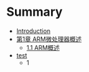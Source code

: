 # Summary

* [Introduction](README.md)
* [第1章 ARM微处理器概述](di_1_zhang_arm_wei_chu_li_qi_gai_shu.md)
   * [1.1 ARM概述](11_armgai_shu.md)
* [test](test.md)
   * 1

